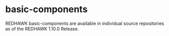 # basic-components

REDHAWK basic-components are available in individual source repositories as of the REDHAWK 1.10.0 Release.

